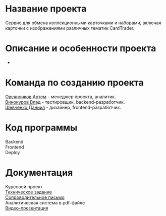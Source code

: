 # Название проекта
Сервис для обмена коллекционными карточками и наборами, включая карточки с изображениями различных тематик CardTrader. <br />

# Описание и особенности проекта
-

# Команда по созданию проекта
[Овсянников Артем](https://github.com/artemmmov) - менеджер проекта, аналитик. <br />
[Винокуров Влад](https://github.com/GoreIbIu) - тестировщик, backend-разработчик. <br />
[Шевченко Даниил](https://github.com/drklbri) - дизайнер, frontend-разработчик. <br />

# Код программы

Backend <br />
Frontend <br />
Deploy <br />

# Документация

Курсовой проект <br />
[Техническое задание](https://github.com/drklbri/CardTrader/blob/main/documentation/%D0%A2%D0%97.docx)<br />
[Сопроводительное письмо](https://github.com/drklbri/CardTrader/blob/main/documentation/soprovoditelnoe_pismo7.docx) <br />
Аналитическая система в pdf-файле<br />
[Видео-презентация](https://drive.google.com/file/d/1sPV3AbUf9WNbh4DHQqotIGfc3DqFs_mw/view?usp=sharing) <br />
